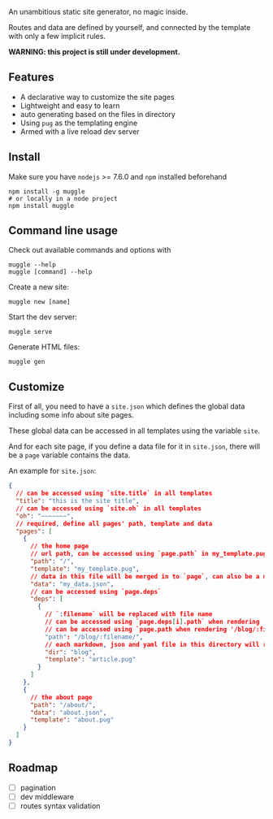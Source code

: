 An unambitious static site generator, no magic inside.

Routes and data are defined by yourself, and connected by the template with only a few implicit rules.

__WARNING: this project is still under development.__

## Features
- A declarative way to customize the site pages
- Lightweight and easy to learn
- auto generating based on the files in directory
- Using `pug` as the templating engine
- Armed with a live reload dev server

## Install
Make sure you have `nodejs` >= 7.6.0 and `npm` installed beforehand
``` shell
npm install -g muggle
# or locally in a node project
npm install muggle
```

## Command line usage
Check out available commands and options with
```
muggle --help
muggle [command] --help
```

Create a new site:
```
muggle new [name]
```

Start the dev server:
```
muggle serve
```

Generate HTML files:
```
muggle gen
```

## Customize
First of all, you need to have a `site.json` which defines the global data including some info about site pages.

These global data can be accessed in all templates using the variable `site`.

And for each site page, if you define a data file for it in `site.json`, there will be a `page` variable contains the data.

An example for `site.json`:
``` json
{
  // can be accessed using `site.title` in all templates
  "title": "this is the site title",
  // can be accessed using `site.oh` in all templates
  "oh": "~~~~~~~",
  // required, define all pages' path, template and data
  "pages": [
    {
      // the home page
      // url path, can be accessed using `page.path` in my_template.pug
      "path": "/",
      "template": "my_template.pug",
      // data in this file will be merged in to `page`, can also be a markdown or yaml file
      "data": "my_data.json",
      // can be accessed using `page.deps`
      "deps": [
        {
          // `:filename` will be replaced with file name
          // can be accessed using `page.deps[i].path` when rendering '/'
          // can be accessed using `page.path when rendering '/blog/:filename'
          "path": "/blog/:filename/",
          // each markdown, json and yaml file in this directory will render a page
          "dir": "blog",
          "template": "article.pug"
        }
      ]
    },
    {
      // the about page
      "path": "/about/",
      "data": "about.json",
      "template": "about.pug"
    }
  ]
}
```

## Roadmap
- [ ] pagination
- [ ] dev middleware
- [ ] routes syntax validation
